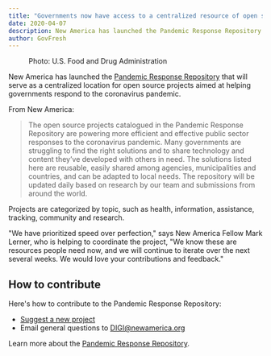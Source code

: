 ```yaml
---
title: "Governments now have access to a centralized resource of open source coronavirus projects"
date: 2020-04-07
description: New America has launched the Pandemic Response Repository that will serve as a centralized location for open source projects aimed at helping governments respond to the coronavirus pandemic.
author: GovFresh
---
```


<!-- image {"id":25147,"sizeSlug":"full"} -->
<figure class="wp-block-image size-full"><figcaption>Photo: U.S. Food and Drug Administration</figcaption></figure>
<!-- /image -->

<!-- paragraph -->
<p>New America has launched the <a href="https://newamericafoundation.github.io/pandemic-response-repository/">Pandemic Response Repository</a> that will serve as a centralized location for open source projects aimed at helping governments respond to the coronavirus pandemic.</p>
<!-- /paragraph -->

<!-- paragraph -->
<p>From New America:</p>
<!-- /paragraph -->

<!-- quote -->
<blockquote class="wp-block-quote"><p>The open source projects catalogued in the Pandemic Response Repository are powering more efficient and effective public sector responses to the coronavirus pandemic. Many governments are struggling to find the right solutions and to share technology and content they’ve developed with others in need. The solutions listed here are reusable, easily shared among agencies, municipalities and countries, and can be adapted to local needs. The repository will be updated daily based on research by our team and submissions from around the world.</p></blockquote>
<!-- /quote -->

<!-- paragraph -->
<p>Projects are categorized by topic, such as health, information, assistance, tracking, community and research.</p>
<!-- /paragraph -->

<!-- paragraph -->
<p>"We have prioritized speed over perfection," says New America Fellow Mark Lerner, who is helping to coordinate the project, "We know these are resources people need now, and we will continue to iterate over the next several weeks. We would love your contributions and feedback."</p>
<!-- /paragraph -->

<!-- heading -->
<h2>How to contribute</h2>
<!-- /heading -->

<!-- paragraph -->
<p>Here's how to contribute to the Pandemic Response Repository:</p>
<!-- /paragraph -->

<!-- list -->
<ul><li><a href="https://docs.google.com/forms/d/e/1FAIpQLSfQNld7gWcEc8D8tLwyVqUKePMUmZUUKeH41Fx8RXyjQtjWOQ/viewform?usp=sf_link">Suggest a new project</a> </li><li>Email general questions to <a href="mailto:DIGI@newamerica.org">DIGI@newamerica.org</a></li></ul>
<!-- /list -->

<!-- paragraph -->
<p>Learn more about the <a href="https://newamericafoundation.github.io/pandemic-response-repository/">Pandemic Response Repository</a>.</p>
<!-- /paragraph -->
